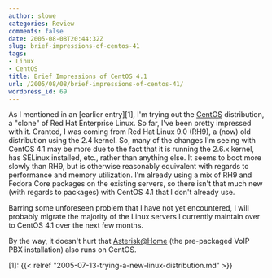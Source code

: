 ```yaml
---
author: slowe
categories: Review
comments: false
date: 2005-08-08T20:44:32Z
slug: brief-impressions-of-centos-41
tags:
- Linux
- CentOS
title: Brief Impressions of CentOS 4.1
url: /2005/08/08/brief-impressions-of-centos-41/
wordpress_id: 69
---
```


As I mentioned in an [earlier entry][1], I'm trying out the [CentOS](http://www.centos.org/) distribution, a "clone" of Red Hat Enterprise Linux. So far, I've been pretty impressed with it. Granted, I was coming from Red Hat Linux 9.0 (RH9), a (now) old distribution using the 2.4 kernel. So, many of the changes I'm seeing with CentOS 4.1 may be more due to the fact that it is running the 2.6.x kernel, has SELinux installed, etc., rather than anything else. It seems to boot more slowly than RH9, but is otherwise reasonably equivalent with regards to performance and memory utilization. I'm already using a mix of RH9 and Fedora Core packages on the existing servers, so there isn't that much new (with regards to packages) with CentOS 4.1 that I don't already use.

Barring some unforeseen problem that I have not yet encountered, I will probably migrate the majority of the Linux servers I currently maintain over to CentOS 4.1 over the next few months.

By the way, it doesn't hurt that [Asterisk@Home](http://asteriskathome.sourceforge.net/) (the pre-packaged VoIP PBX installation) also runs on CentOS.


[1]: {{< relref "2005-07-13-trying-a-new-linux-distribution.md" >}}
